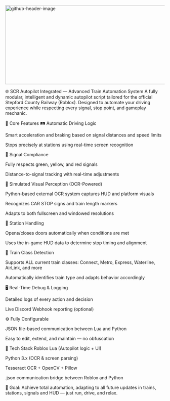 <img width="940" height="250" alt="github-header-image" src="https://github.com/user-attachments/assets/8601a63a-ed49-4962-9b2a-c2de2b8d8d97" />

🌐 SCR Autopilot Integrated — Advanced Train Automation System
A fully modular, intelligent and dynamic autopilot script tailored for the official Stepford County Railway (Roblox). Designed to automate your driving experience while respecting every signal, stop point, and gameplay mechanic.

🔧 Core Features
🛤️ Automatic Driving Logic

Smart acceleration and braking based on signal distances and speed limits

Stops precisely at stations using real-time screen recognition

🚦 Signal Compliance

Fully respects green, yellow, and red signals

Distance-to-signal tracking with real-time adjustments

🧠 Simulated Visual Perception (OCR-Powered)

Python-based external OCR system captures HUD and platform visuals

Recognizes CAR STOP signs and train length markers

Adapts to both fullscreen and windowed resolutions

🚪 Station Handling

Opens/closes doors automatically when conditions are met

Uses the in-game HUD data to determine stop timing and alignment

🚄 Train Class Detection

Supports ALL current train classes: Connect, Metro, Express, Waterline, AirLink, and more

Automatically identifies train type and adapts behavior accordingly

🖥️ Real-Time Debug & Logging

Detailed logs of every action and decision

Live Discord Webhook reporting (optional)

⚙️ Fully Configurable

JSON file-based communication between Lua and Python

Easy to edit, extend, and maintain — no obfuscation

📂 Tech Stack
Roblox Lua (Autopilot logic + UI)

Python 3.x (OCR & screen parsing)

Tesseract OCR + OpenCV + Pillow

.json communication bridge between Roblox and Python

🎯 Goal: Achieve total automation, adapting to all future updates in trains, stations, signals and HUD — just run, drive, and relax.

